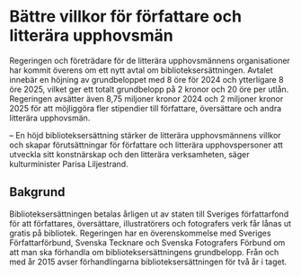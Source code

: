 # Bättre villkor för författare och litterära upphovsmän

Regeringen och företrädare för de litterära upphovsmännens organisationer har kommit överens om ett nytt avtal om biblioteksersättningen. Avtalet innebär en höjning av grundbeloppet med 8 öre för 2024 och ytterligare 8 öre 2025, vilket ger ett totalt grundbelopp på 2 kronor och 20 öre per utlån. Regeringen avsätter även 8,75 miljoner kronor 2024 och 2 miljoner kronor 2025 för att möjliggöra fler stipendier till författare, översättare och andra litterära upphovsmän.

– En höjd biblioteksersättning stärker de litterära upphovsmännens villkor och skapar förutsättningar för författare och litterära upphovspersoner att utveckla sitt konstnärskap och den litterära verksamheten, säger kulturminister Parisa Liljestrand.

## Bakgrund

Biblioteksersättningen betalas årligen ut av staten till Sveriges författarfond för att författares, översättare, illustratörers och fotografers verk får lånas ut gratis på bibliotek. Regeringen har en överenskommelse med Sveriges Författarförbund, Svenska Tecknare och Svenska Fotografers Förbund om att man ska förhandla om biblioteksersättningens grundbelopp. Från och med år 2015 avser förhandlingarna biblioteksersättningen för två år i taget.
